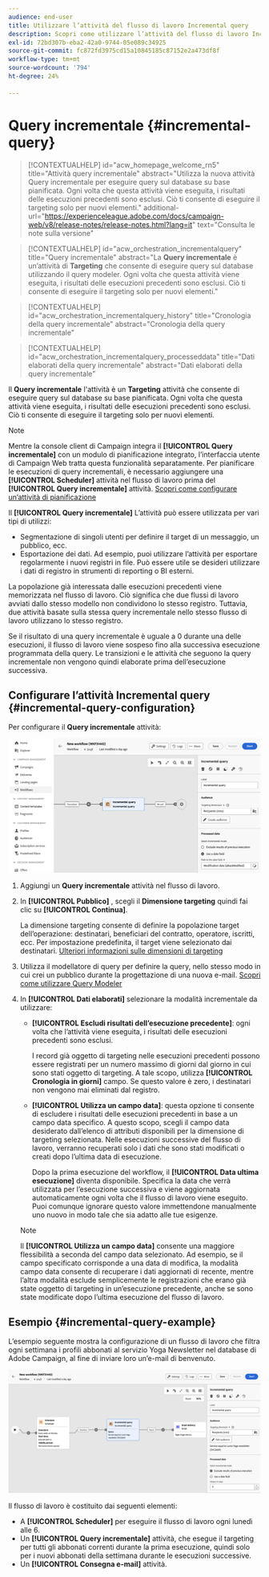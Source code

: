 ```yaml
---
audience: end-user
title: Utilizzare l’attività del flusso di lavoro Incremental query
description: Scopri come utilizzare l’attività del flusso di lavoro Incremental query
exl-id: 72bd307b-eba2-42a0-9744-05e089c34925
source-git-commit: fc872fd3975cd15a10845185c87152e2a473df8f
workflow-type: tm+mt
source-wordcount: '794'
ht-degree: 24%

---
```


# Query incrementale {#incremental-query}

>[!CONTEXTUALHELP]
>id="acw_homepage_welcome_rn5"
>title="Attività query incrementale"
>abstract="Utilizza la nuova attività Query incrementale per eseguire query sul database su base pianificata. Ogni volta che questa attività viene eseguita, i risultati delle esecuzioni precedenti sono esclusi. Ciò ti consente di eseguire il targeting solo per nuovi elementi."
>additional-url="https://experienceleague.adobe.com/docs/campaign-web/v8/release-notes/release-notes.html?lang=it" text="Consulta le note sulla versione"

>[!CONTEXTUALHELP]
>id="acw_orchestration_incrementalquery"
>title="Query incrementale"
>abstract="La **Query incrementale** è un’attività di **Targeting** che consente di eseguire query sul database utilizzando il query modeler. Ogni volta che questa attività viene eseguita, i risultati delle esecuzioni precedenti sono esclusi. Ciò ti consente di eseguire il targeting solo per nuovi elementi."

>[!CONTEXTUALHELP]
>id="acw_orchestration_incrementalquery_history"
>title="Cronologia della query incrementale"
>abstract="Cronologia della query incrementale"

>[!CONTEXTUALHELP]
>id="acw_orchestration_incrementalquery_processeddata"
>title="Dati elaborati della query incrementale"
>abstract="Dati elaborati della query incrementale"

Il **Query incrementale** l&#39;attività è un **Targeting** attività che consente di eseguire query sul database su base pianificata. Ogni volta che questa attività viene eseguita, i risultati delle esecuzioni precedenti sono esclusi. Ciò ti consente di eseguire il targeting solo per nuovi elementi.

>[!NOTE]
>
>Mentre la console client di Campaign integra il **[!UICONTROL Query incrementale]** con un modulo di pianificazione integrato, l’interfaccia utente di Campaign Web tratta questa funzionalità separatamente. Per pianificare le esecuzioni di query incrementali, è necessario aggiungere una **[!UICONTROL Scheduler]** attività nel flusso di lavoro prima del **[!UICONTROL Query incrementale]** attività. [Scopri come configurare un’attività di pianificazione](scheduler.md)

Il **[!UICONTROL Query incrementale]** L’attività può essere utilizzata per vari tipi di utilizzi:

* Segmentazione di singoli utenti per definire il target di un messaggio, un pubblico, ecc.
* Esportazione dei dati. Ad esempio, puoi utilizzare l’attività per esportare regolarmente i nuovi registri in file. Può essere utile se desideri utilizzare i dati di registro in strumenti di reporting o BI esterni.

La popolazione già interessata dalle esecuzioni precedenti viene memorizzata nel flusso di lavoro. Ciò significa che due flussi di lavoro avviati dallo stesso modello non condividono lo stesso registro. Tuttavia, due attività basate sulla stessa query incrementale nello stesso flusso di lavoro utilizzano lo stesso registro.

Se il risultato di una query incrementale è uguale a 0 durante una delle esecuzioni, il flusso di lavoro viene sospeso fino alla successiva esecuzione programmata della query. Le transizioni e le attività che seguono la query incrementale non vengono quindi elaborate prima dell’esecuzione successiva.

## Configurare l’attività Incremental query {#incremental-query-configuration}

Per configurare il **Query incrementale** attività:

![](../assets/incremental-query.png)

1. Aggiungi un **Query incrementale** attività nel flusso di lavoro.

1. In **[!UICONTROL Pubblico]** , scegli il **Dimensione targeting** quindi fai clic su **[!UICONTROL Continua]**.

   La dimensione targeting consente di definire la popolazione target dell’operazione: destinatari, beneficiari del contratto, operatore, iscritti, ecc. Per impostazione predefinita, il target viene selezionato dai destinatari. [Ulteriori informazioni sulle dimensioni di targeting](../../audience/about-recipients.md#targeting-dimensions)

1. Utilizza il modellatore di query per definire la query, nello stesso modo in cui crei un pubblico durante la progettazione di una nuova e-mail. [Scopri come utilizzare Query Modeler](../../query/query-modeler-overview.md)

1. In **[!UICONTROL Dati elaborati]** selezionare la modalità incrementale da utilizzare:

   * **[!UICONTROL Escludi risultati dell’esecuzione precedente]**: ogni volta che l’attività viene eseguita, i risultati delle esecuzioni precedenti sono esclusi.

     I record già oggetto di targeting nelle esecuzioni precedenti possono essere registrati per un numero massimo di giorni dal giorno in cui sono stati oggetto di targeting. A tale scopo, utilizza **[!UICONTROL Cronologia in giorni]** campo. Se questo valore è zero, i destinatari non vengono mai eliminati dal registro.

   * **[!UICONTROL Utilizza un campo data]**: questa opzione ti consente di escludere i risultati delle esecuzioni precedenti in base a un campo data specifico. A questo scopo, scegli il campo data desiderato dall’elenco di attributi disponibili per la dimensione di targeting selezionata. Nelle esecuzioni successive del flusso di lavoro, verranno recuperati solo i dati che sono stati modificati o creati dopo l’ultima data di esecuzione.

     Dopo la prima esecuzione del workflow, il **[!UICONTROL Data ultima esecuzione]** diventa disponibile. Specifica la data che verrà utilizzata per l’esecuzione successiva e viene aggiornata automaticamente ogni volta che il flusso di lavoro viene eseguito. Puoi comunque ignorare questo valore immettendone manualmente uno nuovo in modo tale che sia adatto alle tue esigenze.

   >[!NOTE]
   >
   >Il **[!UICONTROL Utilizza un campo data]** consente una maggiore flessibilità a seconda del campo data selezionato. Ad esempio, se il campo specificato corrisponde a una data di modifica, la modalità campo data consente di recuperare i dati aggiornati di recente, mentre l’altra modalità esclude semplicemente le registrazioni che erano già state oggetto di targeting in un’esecuzione precedente, anche se sono state modificate dopo l’ultima esecuzione del flusso di lavoro.

## Esempio {#incremental-query-example}

L’esempio seguente mostra la configurazione di un flusso di lavoro che filtra ogni settimana i profili abbonati al servizio Yoga Newsletter nel database di Adobe Campaign, al fine di inviare loro un’e-mail di benvenuto.

![](../assets/incremental-query-example.png)

Il flusso di lavoro è costituito dai seguenti elementi:

* A **[!UICONTROL Scheduler]** per eseguire il flusso di lavoro ogni lunedì alle 6.
* Un **[!UICONTROL Query incrementale]** attività, che esegue il targeting per tutti gli abbonati correnti durante la prima esecuzione, quindi solo per i nuovi abbonati della settimana durante le esecuzioni successive.
* Un **[!UICONTROL Consegna e-mail]** attività.

